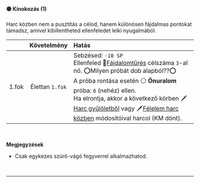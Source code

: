 #### 🟣 Kínokozás (1)

Harc közben nem a pusztítás a célod, hanem különösen fájdalmas pontokat támadsz, amivel kibillentheted ellenfeledet lelki nyugalmából.

|       |   Követelmény   | Hatás                                                                                                                                                                                                                                                                                                                                                                                                                                                                 |
| :---- | :-------------: | :-------------------------------------------------------------------------------------------------------------------------------------------------------------------------------------------------------------------------------------------------------------------------------------------------------------------------------------------------------------------------------------------------------------------------------------------------------------------- |
| 1.fok | Élettan `1.fok` | Sebzésed: `-10 SP`<br />Ellenfeled 🔵[Fájdalomtűrés](../kepzettsegek/fajdalomtures.md) célszáma `3`-al nő. ⭕Milyen próbát dob alapból??⭕<br />A próba rontása esetén ⚪ **Önuralom** próba: `6` (nehéz) ellen.<br />Ha elrontja, akkor a következő körben 🗡️[Harc gyűlöletből](../064_01_harci_helyzetek.md#harc-gyűlöletből) vagy 🗡️[Félelem harc közben](../064_01_harci_helyzetek.md#félelem-harc-közben) módosítóival harcol (KM dönt). |

<br />

**Megjegyzések**

- Csak egykezes szúró-vágó fegyverrel alkalmazhatod.

<br />

---
